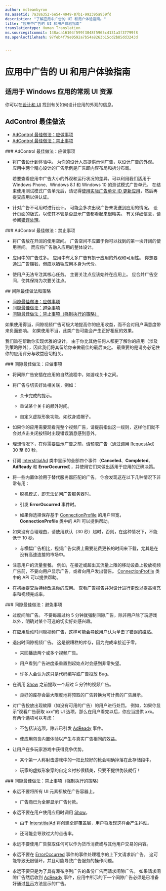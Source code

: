 ```yaml
---
author: mcleanbyron
ms.assetid: 7a38a352-6e54-4949-87b1-992395a959fd
description: "了解应用中广告的 UI 和用户体验指南。"
title: "应用中广告的 UI 和用户体验指南"
translationtype: Human Translation
ms.sourcegitcommit: 148aca16104f599f3048f5965c4131a3f37799f8
ms.openlocfilehash: 97feb4f79e0592a7b54a8263b15cd2b85dd3243d


---
```


# <a name="ui-and-user-experience-guidelines-for-ads-in-apps"></a>应用中广告的 UI 和用户体验指南


## <a name="general-ui-resources-for-windows-apps"></a>适用于 Windows 应用的常规 UI 资源

你可以在[设计和 UI](https://developer.microsoft.com/windows/design) 找到有关如何设计应用的外观的信息。

## <a name="adcontrol-best-practices"></a>AdControl 最佳做法

* [AdControl 最佳做法：应做事项](#adcontrolbestpracticesdo10)
* [AdControl 最佳做法：禁止事项](#adcontrolbestpracticesdont10)

<span id="adcontrolbestpracticesdo10"/>
### <a name="adcontrol-best-practices-do"></a>AdControl 最佳做法：应做事项

* 将广告设计到体验中。 为你的设计人员提供示例广告，以设计广告的外观。 应用中两个精心设计的广告示例是广告即内容布局和拆分布局。

  若要查看应用中广告大小的外观和运行状况的差异，可以利用我们适用于 Windows Phone、Windows 8.1 和 Windows 10 的测试模式广告单元。 在结束使用测试模式广告单元后，请记得[使用实际广告单元 ID 更新应用](set-up-ad-units-in-your-app.md)，然后再提交应用以供认证。

* 针对广告不可用时进行设计。 可能会多次出现广告未发送到应用的情况。 设计页面的版式，以使其不管是否显示广告都看起来很精美。 有关详细信息，请参阅[错误处理](error-handling-with-advertising-libraries.md)。

<span id="adcontrolbestpracticesdont10"/>
### <a name="adcontrol-best-practices-dont"></a>AdControl 最佳做法：禁止事项

* 将广告放在开阔的使用空间。 广告空间不应置于你可以找到的第一块开阔的使用空间。 而应将广告融入应用的整体设计。

* 应用中的广告过多。 应用中有太多广告有损于应用的外观和可用性。 你想要通过广告赚钱，但应以牺牲应用本身为代价。

* 使用户无法专注其核心任务。 主要关注点应该始终在应用上。 应合并广告空间，使其保持为次要关注点。

<span id="interstitialbestpractices10"/>
## <a name="interstitial-best-practices-and-policies"></a>间隙最佳做法和策略

* [间隙最佳做法：应做事项](#interstitialbestpracticesdo10)
* [间隙最佳做法：避免事项](#interstitialbestpracticesavoid10)
* [间隙最佳做法：禁止事项（强制执行的策略）](#interstitialbestpracticesnever10)

如果使用得当，间隙视频广告可极大地提高你的应用收益，而不会对用户满意度带来负面影响。 如果使用不当，此类广告可能会产生正好相反的效果。

我们旨在帮助你实现优雅的设计。 由于你比其他任何人都更了解你的应用（涉及到策略除外），因此我们将其留给你来做最佳的最后决定。 最重要的是请务必记住你的应用评分与收益密切相关。

<span id="interstitialbestpracticesdo10"/>
### <a name="interstitial-best-practices-do"></a>间隙最佳做法：应做事项

* 将间隙广告安插在应用的自然流程中，如游戏关卡之间。

* 将广告与切实好处相关联，例如：

    * 关卡完成的提示。

    * 重试某个关卡的额外时间。

    * 自定义虚拟形象功能，如纹身或帽子。

* 如果你的应用需要观看完整个视频广告，请提前指出这一规则，这样他们就不会对点击关闭按钮时出现错误消息感到意外。

* 理想情况下，在你需要显示广告之前，请预取广告（通过调用 [RequestAd](https://msdn.microsoft.com/library/windows/apps/microsoft.advertising.winrt.ui.interstitialad.requestad.aspx)）30 至 60 秒。

* 订阅 [InterstitialAd](https://msdn.microsoft.com/library/windows/apps/microsoft.advertising.winrt.ui.interstitialad.aspx) 类中显示的全部四个事件（**Canceled**、**Completed**、**AdReady** 和 **ErrorOccurred**），并使用它们来做出适用于应用的正确决策。

* 将一些内置体验用于替代服务器匹配的广告。 你会发现这在以下几种情况下非常有用：

    * 脱机模式，即无法访问广告服务器时。

    * 引发 **ErrorOccurred** 事件时。

    * 如果你选择保存基于 [ConnectionProfile](https://msdn.microsoft.com/library/windows/apps/windows.networking.connectivity.connectionprofile.aspx) 的用户带宽，**ConnectionProfile** 类中的 API 可以提供帮助。

* 如果没有合理理由，请使用默认（30 秒）超时，否则，在这种情况下，不能低于 10 秒。

    * 与横幅广告相比，视频广告实质上需要花费更长的时间来下载，尤其是在没有高速连接的市场中。

<span/>

* 注意用户的流量套餐。 例如，在接近或超出其流量上限的移动设备上投放视频广告前，不要向用户显示广告，或者向用户发出警告。 [ConnectionProfile](https://msdn.microsoft.com/library/windows/apps/windows.networking.connectivity.connectionprofile.aspx) 类中的 API 可以提供帮助。

* 在初始提交后持续改进你的应用。 查看广告报告并对设计进行更改以提高填充率和视频完成率。

<span id="interstitialbestpracticesavoid10"/>
### <a name="interstitial-best-practices-avoid"></a>间隙最佳做法：避免事项

* 过度间隙广告。 不要每超过约 5 分钟就强制间隙广告，除非用户除了玩游戏以外，明确对某个可选的切实好处感兴趣。

* 在应用启动时间隙视频广告，这样可能会导致用户认为单击了错误的磁贴。

* 退出时间隙视频广告。 这是很糟糕的库存，因为完成率接近于零。

    * 来回播放两个或多个视频广告。

    * 用户看到广告进度条重置到起始点时会感到非常失望。

    * 许多人会认为这只是代码编写或广告投放 Bug。

* 在调用 [Show](https://msdn.microsoft.com/library/windows/apps/microsoft.advertising.winrt.ui.interstitialad.show.aspx) 之前提取一个超过 5 分钟的视频广告。

  * 良好的库存会最大限度地将预取的广告转换为可计费的广告展示。

<span/>

* 对广告投放出现故障（如没有可用的广告）的用户进行处罚。 例如，如果你显示“观看广告获取 *xxx*”的 UI 选项，那么在用户看完以后，你应当提供 *xxx*。 有两个选项可以考虑：

    * 不包括该选项，除非已引发 [AdReady](https://msdn.microsoft.com/library/windows/apps/microsoft.advertising.winrt.ui.interstitialad.adready.aspx) 事件。

    * 使应用包含内置体验以产生与真实广告相同的效益。

* 让用户在多玩家游戏中获得竞争优势。

    * 某个第一人称射击游戏中的一把比较好的枪会明确掉落在此存储段中。

    * 玩家的虚拟形象穿的自定义衬衫很精美，只要不提供伪装就行！

<span id="interstitialbestpracticesnever10"/>
### <a name="interstitial-best-practices-never-policy-enforced"></a>间隙最佳做法：禁止事项（强制执行的策略）

* 永远不要将所有 UI 元素都放在广告容器上。

    * 广告商已为全屏显示广告付款。

<span/>

* 永远不要在用户使用应用时调用 [Show](https://msdn.microsoft.com/library/windows/apps/microsoft.advertising.winrt.ui.interstitialad.show.aspx)。

    * 由于 [InterstitialAd](https://msdn.microsoft.com/library/windows/apps/microsoft.advertising.winrt.ui.interstitialad.aspx) 将创建全屏覆盖层，用户将发现这样会产生抖动。

    * 还可能会导致过大的点击率。

* 永远不要使用广告获取任何可以作为货币消费或与其他用户交易的内容。

* 永远不要在 [ErrorOccurred](https://msdn.microsoft.com/library/windows/apps/microsoft.advertising.winrt.ui.interstitialad.erroroccurred.aspx) 事件的事件处理程序的上下文请求新广告。 这可能导致无限循环，并且可能导致广告服务的操作问题。

* 永远不要只是为了具有瀑布序列广告的备份广告而请求间隙广告。 如果请求间隙广告然后收到 [AdReady](https://msdn.microsoft.com/library/windows/apps/microsoft.advertising.winrt.ui.interstitialad.adready.aspx) 事件，应用中所示的下一个间隙广告必须是已准备好通过[显示](https://msdn.microsoft.com/library/windows/apps/microsoft.advertising.winrt.ui.interstitialad.show.aspx)方法显示的广告。

 

 



<!--HONumber=Dec16_HO1-->


